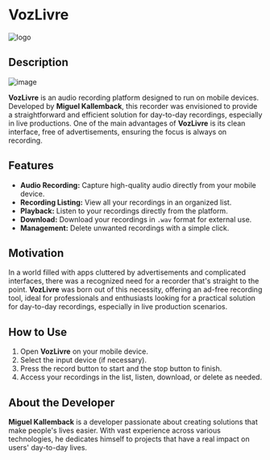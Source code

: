 

# VozLivre
![logo](https://github.com/aloproducao/Voz-Livre/assets/43450424/a1f2d604-59e4-4948-abe9-102260841d21)

## Description
![image](https://github.com/aloproducao/Voz-Livre/assets/43450424/230382f0-3f15-4fd4-8561-eccccb923cf5)

**VozLivre** is an audio recording platform designed to run on mobile devices. Developed by **Miguel Kallemback**, this recorder was envisioned to provide a straightforward and efficient solution for day-to-day recordings, especially in live productions. One of the main advantages of **VozLivre** is its clean interface, free of advertisements, ensuring the focus is always on recording.

## Features

- **Audio Recording:** Capture high-quality audio directly from your mobile device.
- **Recording Listing:** View all your recordings in an organized list.
- **Playback:** Listen to your recordings directly from the platform.
- **Download:** Download your recordings in `.wav` format for external use.
- **Management:** Delete unwanted recordings with a simple click.

## Motivation

In a world filled with apps cluttered by advertisements and complicated interfaces, there was a recognized need for a recorder that's straight to the point. **VozLivre** was born out of this necessity, offering an ad-free recording tool, ideal for professionals and enthusiasts looking for a practical solution for day-to-day recordings, especially in live production scenarios.

## How to Use

1. Open **VozLivre** on your mobile device.
2. Select the input device (if necessary).
3. Press the record button to start and the stop button to finish.
4. Access your recordings in the list, listen, download, or delete as needed.

## About the Developer

**Miguel Kallemback** is a developer passionate about creating solutions that make people's lives easier. With vast experience across various technologies, he dedicates himself to projects that have a real impact on users' day-to-day lives.

